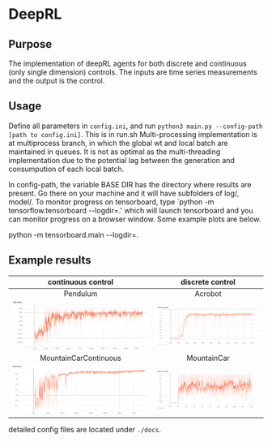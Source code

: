 # DeepRL
## Purpose
The implementation of deepRL agents for both discrete and continuous (only single dimension) controls. The inputs are time series measurements and the output is the control. 

## Usage
Define all parameters in `config.ini`, and run `python3 main.py --config-path [path to config.ini]`. This is in run.sh
Multi-processing implementation is at multiprocess branch, in which the global wt and local batch are maintained in queues. It is not as optimal as the multi-threading implementation due to the potential lag between the generation and consumpution of each local batch.

In config-path, the variable BASE DIR has the directory where results are present. Go there on your machine and it will have subfolders of log/, model/.
To monitor progress on tensorboard, type `python -m tensorflow.tensorboard --logdir=.' which will launch tensorboard and you can monitor progress on a browser window. Some example plots are below.

python -m tensorboard.main --logdir=.


## Example results
**continuous control**     | discrete control
:-------------------------:|:--------------------------:
Pendulum                   | Acrobot
![](./docs/pend.png)       | ![](./docs/acro.png)
MountainCarContinuous      | MountainCar
![](./docs/contcar.png)    | ![](./docs/car.png)



detailed config files are located under `./docs`.



